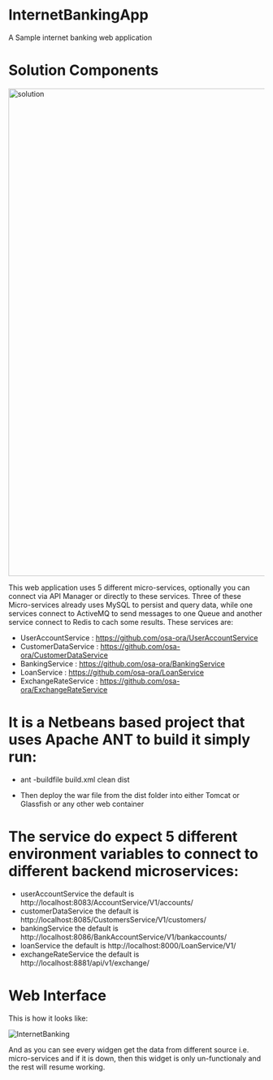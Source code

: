 # InternetBankingApp
A Sample internet banking web application 

# Solution Components

  <img width="960" alt="solution" src="https://user-images.githubusercontent.com/18471537/71544904-9d0d9380-2995-11ea-882c-4b027a328967.png">

This web application uses 5 different micro-services, optionally you can connect via API Manager or directly to these services.
Three of these Micro-services already uses MySQL to persist and query data, while one services connect to ActiveMQ to send messages to one Queue and another service connect to Redis to cach some results.
These services are:
- UserAccountService : https://github.com/osa-ora/UserAccountService
- CustomerDataService : https://github.com/osa-ora/CustomerDataService
- BankingService : https://github.com/osa-ora/BankingService
- LoanService : https://github.com/osa-ora/LoanService
- ExchangeRateService : https://github.com/osa-ora/ExchangeRateService


# It is a Netbeans based project that uses Apache ANT to build it simply run: 

- ant -buildfile build.xml clean dist

- Then deploy the war file from the dist folder into either Tomcat or Glassfish or any other web container

# The service do expect 5 different environment variables to connect to different backend microservices:

- userAccountService the default is http://localhost:8083/AccountService/V1/accounts/
- customerDataService the default is http://localhost:8085/CustomersService/V1/customers/
- bankingService the default is http://localhost:8086/BankAccountService/V1/bankaccounts/
- loanService the default is http://localhost:8000/LoanService/V1/
- exchangeRateService the default is http://localhost:8881/api/v1/exchange/

# Web Interface

This is how it looks like:

![InternetBanking](https://user-images.githubusercontent.com/18471537/71545489-a51d0180-299c-11ea-82e3-82af6ab94a60.jpeg)

And as you can see every widgen get the data from different source i.e. micro-services and if it is down, then this widget is only un-functionaly and the rest will resume working.
